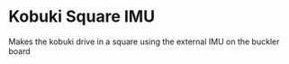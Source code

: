 Kobuki Square IMU
=====

Makes the kobuki drive in a square using the external IMU on the buckler board
